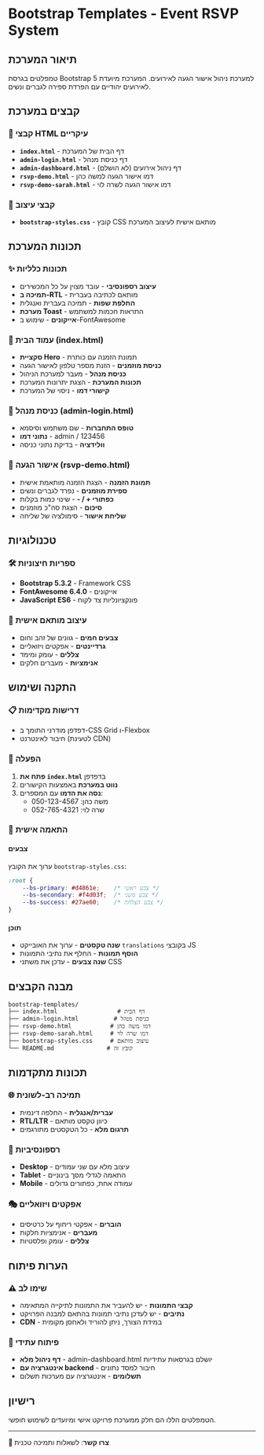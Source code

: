 # Bootstrap Templates - Event RSVP System

## תיאור המערכת
טמפלטים בגרסת Bootstrap 5 למערכת ניהול אישור הגעה לאירועים. המערכת מיועדת לאירועים יהודיים עם הפרדת ספירה לגברים ונשים.

## קבצים במערכת

### 📄 קבצי HTML עיקריים
- **`index.html`** - דף הבית של המערכת
- **`admin-login.html`** - דף כניסת מנהל
- **`admin-dashboard.html`** - דף ניהול אירועים (לא הושלם)
- **`rsvp-demo.html`** - דמו אישור הגעה למשה כהן
- **`rsvp-demo-sarah.html`** - דמו אישור הגעה לשרה לוי

### 🎨 קבצי עיצוב
- **`bootstrap-styles.css`** - קובץ CSS מותאם אישית לעיצוב המערכת

## תכונות המערכת

### ✨ תכונות כלליות
- **עיצוב רספונסיבי** - עובד מצוין על כל המכשירים
- **תמיכה ב-RTL** - מותאם לכתיבה בעברית
- **החלפת שפות** - תמיכה בעברית ואנגלית
- **מערכת Toast** - התראות חכמות למשתמש
- **אייקונים** - שימוש ב-FontAwesome

### 🎯 עמוד הבית (index.html)
- **סקציית Hero** - תמונת הזמנה עם כותרת
- **כניסת מוזמנים** - הזנת מספר טלפון לאישור הגעה
- **כניסת מנהל** - מעבר למערכת הניהול
- **תכונות המערכת** - הצגת יתרונות המערכת
- **קישורי דמו** - ניסוי של המערכת

### 🔐 כניסת מנהל (admin-login.html)
- **טופס התחברות** - שם משתמש וסיסמא
- **נתוני דמו** - admin / 123456
- **וולידציה** - בדיקת נתוני כניסה

### 📝 אישור הגעה (rsvp-demo.html)
- **תמונת הזמנה** - הצגת הזמנה מותאמת אישית
- **ספירת מוזמנים** - נפרד לגברים ונשים
- **כפתורי + / -** - שינוי כמות בקלות
- **סיכום** - הצגת סה"כ מוזמנים
- **שליחת אישור** - סימולציה של שליחה

## טכנולוגיות

### 🛠️ ספריות חיצוניות
- **Bootstrap 5.3.2** - Framework CSS
- **FontAwesome 6.4.0** - אייקונים
- **JavaScript ES6** - פונקציונליות צד לקוח

### 🎨 עיצוב מותאם אישית
- **צבעים חמים** - גוונים של זהב וחום
- **גרדיינטים** - אפקטים ויזואליים
- **צללים** - עומק ומימד
- **אנימציות** - מעברים חלקים

## התקנה ושימוש

### 📋 דרישות מקדימות
- דפדפן מודרני התומך ב-CSS Grid ו-Flexbox
- חיבור לאינטרנט (לטעינת CDN)

### 🚀 הפעלה
1. **פתח את `index.html`** בדפדפן
2. **נווט במערכת** באמצעות הקישורים
3. **נסה את הדמו** עם המספרים:
   - משה כהן: 050-123-4567
   - שרה לוי: 052-765-4321

### 🔧 התאמה אישית

#### צבעים
ערוך את הקובץ `bootstrap-styles.css`:
```css
:root {
    --bs-primary: #d4861e;    /* צבע ראשי */
    --bs-secondary: #f4d03f;  /* צבע משני */
    --bs-success: #27ae60;    /* צבע הצלחה */
}
```

#### תוכן
- **שנה טקסטים** - ערוך את האובייקט `translations` בקובצי JS
- **הוסף תמונות** - החלף את נתיבי התמונות
- **שנה צבעים** - עדכן את משתני CSS

## מבנה הקבצים

```
bootstrap-templates/
├── index.html                 # דף הבית
├── admin-login.html          # כניסת מנהל
├── rsvp-demo.html           # דמו משה כהן
├── rsvp-demo-sarah.html     # דמו שרה לוי
├── bootstrap-styles.css     # עיצוב מותאם
└── README.md               # קובץ זה
```

## תכונות מתקדמות

### 🌐 תמיכה רב-לשונית
- **עברית/אנגלית** - החלפה דינמית
- **RTL/LTR** - כיוון טקסט מותאם
- **תרגום מלא** - כל הטקסטים מתורגמים

### 📱 רספונסיביות
- **Desktop** - עיצוב מלא עם שני עמודים
- **Tablet** - התאמה לגדלי מסך בינוניים
- **Mobile** - עמודה אחת, כפתורים גדולים

### 🎭 אפקטים ויזואליים
- **הוברים** - אפקטי ריחוף על כרטיסים
- **מעברים** - אנימציות חלקות
- **צללים** - עומק ופלסטיות

## הערות פיתוח

### ⚠️ שימו לב
- **קבצי התמונות** - יש להעביר את התמונות לתיקייה המתאימה
- **נתיבים** - יש לעדכן נתיבי תמונות בהתאם למבנה הפרויקט
- **CDN** - במידת הצורך, ניתן להוריד ולאחסן מקומית

### 🚧 פיתוח עתידי
- **דף ניהול מלא** - admin-dashboard.html יושלם בגרסאות עתידיות
- **אינטגרציה עם backend** - חיבור למסד נתונים
- **תשלומים** - אינטגרציה עם מערכות תשלום

## רישיון
הטמפלטים הללו הם חלק ממערכת פרויקט אישי ומיועדים לשימוש חופשי.

---

**📧 צרו קשר**: לשאלות ותמיכה טכנית